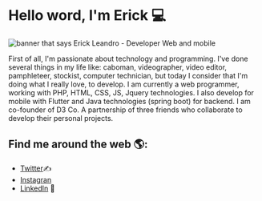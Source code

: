 # Hello word, I'm Erick ‍💻


<img src="https://raw.githubusercontent.com/jerickleandro/profile/master/gh-header-image.jpg" alt="banner that says Erick Leandro - Developer Web and mobile">

First of all, I'm passionate about technology and programming. I've done several things in my life like: caboman, videographer, video editor, pamphleteer, stockist, computer technician, but today I consider that I'm doing what I really love, to develop.
I am currently a web programmer, working with PHP, HTML, CSS, JS, Jquery technologies. I also develop for mobile with Flutter and Java technologies (spring boot) for backend.
I am co-founder of D3 Co. A partnership of three friends who collaborate to develop their personal projects.
## Find me around the web 🌎:

- <a href="https://www.twitter.com/erick_enda">Twitter</a>✍
- <a href="https://www.instagram.com/j_erickleandro/"> Instagran</a>
- <a href="https://www.linkedin.com/in/erick-leandro-25aa9952/">LinkedIn</a> 💼

